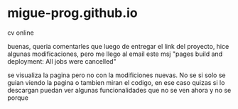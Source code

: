 # migue-prog.github.io
cv online

buenas, queria comentarles que luego de entregar el link del proyecto, hice algunas modificaciones, pero me llego al email este msj "pages build and deployment: All jobs were cancelled"

se visualiza la pagina pero no con la modificiones nuevas. No se si solo se guian viendo la pagina o tambien miran el codigo, en ese caso quizas si lo descargan puedan ver algunas funcionalidades que no se ven ahora y no se porque
